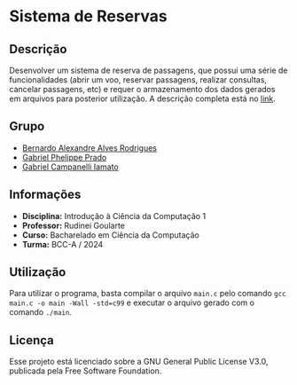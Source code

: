# Sistema de Reservas

## Descrição
Desenvolver um sistema de reserva de passagens, que possui uma série de funcionalidades (abrir um voo, reservar passagens, realizar consultas, cancelar passagens, etc) e requer o armazenamento dos dados gerados em arquivos para posterior utilização. A descrição completa está no [link](https://drive.google.com/file/d/1yVyazjBff_MNUbZtNK-_QDgeaY7r_EQS/view?usp=drive_link).

## Grupo
 - [Bernardo Alexandre Alves Rodrigues](mailto:bernardorodrigues@usp.br)
 - [Gabriel Phelippe Prado](mailto:gabriel.phelippe@usp.br)
 - [Gabriel Campanelli Iamato](mailto:gabriel.c.iamato@usp.br)

## Informações
 - **Disciplina:** Introdução à Ciência da Computação 1
 - **Professor:** Rudinei Goularte
 - **Curso:** Bacharelado em Ciência da Computação
 - **Turma:** BCC-A / 2024 

## Utilização
Para utilizar o programa, basta compilar o arquivo `main.c` pelo comando `gcc main.c -o main -Wall -std=c99` e executar o arquivo gerado com o comando `./main`.

## Licença
Esse projeto está licenciado sobre a GNU General Public License V3.0, publicada pela Free Software Foundation.
